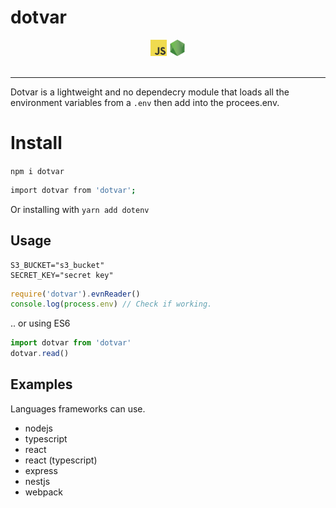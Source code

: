 # dotvar

<div align="center">
    <span><img  src="https://raw.githubusercontent.com/github/explore/e94815998e4e0713912fed477a1f346ec04c3da2/topics/javascript/javascript.png" alt="JavaScript" width="26px"></span>
    <span><img  src="https://raw.githubusercontent.com/github/explore/80688e429a7d4ef2fca1e82350fe8e3517d3494d/topics/nodejs/nodejs.png"  alt="Node>js" width="26px" ></span>
    
<br>
<br>
<hr>
</div>

Dotvar is a lightweight and no dependecry module that loads all the environment variables from a `.env` then add into the procees.env.

# Install

`npm i dotvar`

```bash
import dotvar from 'dotvar';
```

Or installing with `yarn add dotenv`

## Usage

```dosini
S3_BUCKET="s3_bucket"
SECRET_KEY="secret key"
```

```javascript
require('dotvar').evnReader()
console.log(process.env) // Check if working.
```

.. or using ES6

```javascript
import dotvar from 'dotvar' 
dotvar.read()

```

## Examples 

Languages frameworks can use.

* nodejs
* typescript
* react
* react (typescript)
* express
* nestjs
* webpack